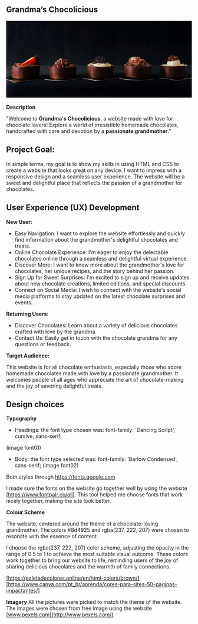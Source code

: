 ## Grandma’s Chocolicious

![Hero-image](assets/images/hero-image.webp)

**Description**

"Welcome to **Grandma's Chocolicious**, a website made with love for chocolate lovers! Explore a world of irresistible homemade chocolates, handcrafted with care and devotion by a **passionate grandmother**.”

## Project Goal:

In simple terms, my goal is to show my skills in using HTML and CSS to create a website that looks great on any device. I want to impress with a responsive design and a seamless user experience. The website will be a sweet and delightful place that reflects the passion of a grandmother for chocolates.

## User Experience (UX) Development

**New User:**

- Easy Navigation: I want to explore the website effortlessly and quickly find information about the grandmother's delightful chocolates and treats.
- Online Chocolate Experience: I'm eager to enjoy the delectable chocolates online through a seamless and delightful virtual experience.
- Discover More: I want to know more about the grandmother's love for chocolates, her unique recipes, and the story behind her passion.
- Sign Up for Sweet Surprises: I'm excited to sign up and receive updates about new chocolate creations, limited editions, and special discounts.
- Connect on Social Media: I wish to connect with the website's social media platforms to stay updated on the latest chocolate surprises and events.

**Returning Users:**

- Discover Chocolates: Learn about a variety of delicious chocolates crafted with love by the grandma.
- Contact Us: Easily get in touch with the chocolate grandma for any questions or feedback.

**Target Audience:**

This website is for all chocolate enthusiasts, especially those who adore homemade chocolates made with love by a passionate grandmother. It welcomes people of all ages who appreciate the art of chocolate-making and the joy of savoring delightful treats.

## Design choices

**Typography**

- Headings:  the font type chosen was: font-family: 'Dancing Script', cursive, sans-serif;

(image font01)

- Body: the font type selected was: font-family: 'Barlow Condensed', sans-serif;
(image font02)

Both styles through https://fonts.google.com

I made sure the fonts on the website go together well by using the website [https://www.fontpair.co/all]. This tool helped me choose fonts that work nicely together, making the site look better.

**Colour Scheme**

The website, centered around the theme of a chocolate-loving grandmother. The colors #8d4925 and rgba(237, 222, 207) were chosen to resonate with the essence of content.

I choose the rgba(237, 222, 207) color scheme, adjusting the opacity in the range of 0.5 to 1 to achieve the most suitable visual outcome.
These colors work together to bring our website to life, reminding users of the joy of sharing delicious chocolates and the warmth of family connections.

[https://paletadecolores.online/en/html-colors/brown/]
[https://www.canva.com/pt_br/aprenda/cores-para-sites-50-paginas-impactantes/]

**Imagery**
All the pictures were picked to match the theme of the website. The images were chosen from free image using the website [www.pexels.com](http://www.pexels.com/).

